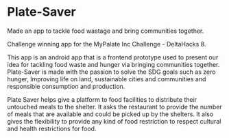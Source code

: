 # Plate-Saver
Made an app to tackle food wastage and bring communities together.

Challenge winning app for the MyPalate Inc Challenge - DeltaHacks 8.

This app is an android app that is a frontend prototype used to present our idea for tackling food waste and hunger via bringing communities together. Plate-Saver is made with the passion to solve the SDG goals such as zero hunger, Improving life on land, sustainable cities and communities and responsible consumption and production.

Plate Saver helps give a platform to food facilities to distribute their untouched meals to the shelter. It asks the restaurant to provide the number of meals that are available and could be picked up by the shelters. It also gives the flexibility to provide any kind of food restriction to respect cultural and health restrictions for food.

